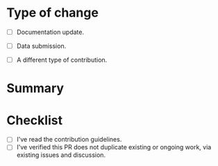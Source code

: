 # Type of change

<!-- Please check the applicable boxes below by entering [x] (with no spaces) for each applicable entry. 

You may leave this block commented, or remove it.
-->

- [ ] Documentation update.
- [ ] Data submission.
- [ ] A different type of contribution.


# Summary

<!-- Please include a summary of the changes included in this pull request below.

You may leave this block commented, or remove it. -->


# Checklist

<!-- Please check both boxes below by entering [x] (with no spaces), to indicate you're following the contribution guidelines.

You may leave this block commented, or remove it. -->

- [ ] I've read the contribution guidelines.
- [ ] I've verified this PR does not duplicate existing or ongoing work, via existing issues and discussion.